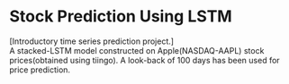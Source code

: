 # Stock Prediction Using LSTM
[Introductory time series prediction project.]<br>
A stacked-LSTM model constructed on Apple(NASDAQ-AAPL) stock prices(obtained using tiingo). A look-back of 100 days has been used for price prediction.
